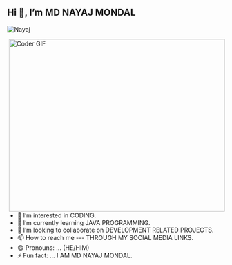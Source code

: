 ## Hi 👋, I’m MD NAYAJ MONDAL
 <p align="left"> <img src="https://komarev.com/ghpvc/?username=ankitwarbhe&label=Views&color=blue&style=plastic" alt="Nayaj" /> </p>


<img align="right" src="https://media.giphy.com/media/SWoSkN6DxTszqIKEqv/giphy.gif" alt="Coder GIF" width="500" height="400">
 
- 👀 I’m interested in CODING.
- 🌱 I’m currently learning JAVA PROGRAMMING.
- 💞️ I’m looking to collaborate on DEVELOPMENT RELATED PROJECTS.
- 📫 How to reach me --- THROUGH MY SOCIAL MEDIA LINKS.
- 😄 Pronouns: ... (HE/HIM)
- ⚡ Fun fact: ... I AM MD NAYAJ MONDAL.

<!---
mdnm18/mdnm18 is a ✨ special ✨ repository because its `README.md` (this file) appears on your GitHub profile.
You can click the Preview link to take a look at your changes.
--->
